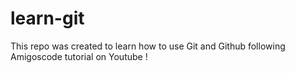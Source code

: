# learn-git

This repo was created to learn how to use Git and Github following Amigoscode tutorial on Youtube !
